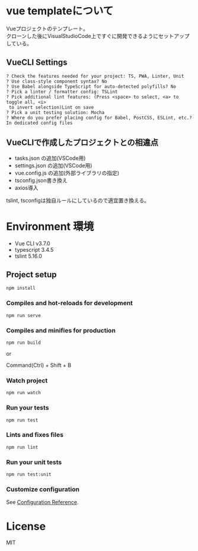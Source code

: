 # vue templateについて

Vueプロジェクトのテンプレート。  
クローンした後にVisualStudioCode上ですぐに開発できるようにセットアップしている。  

## VueCLI Settings

```
? Check the features needed for your project: TS, PWA, Linter, Unit
? Use class-style component syntax? No
? Use Babel alongside TypeScript for auto-detected polyfills? No
? Pick a linter / formatter config: TSLint
? Pick additional lint features: (Press <space> to select, <a> to toggle all, <i>
 to invert selection)Lint on save
? Pick a unit testing solution: Mocha
? Where do you prefer placing config for Babel, PostCSS, ESLint, etc.? In dedicated config files
```

## VueCLIで作成したプロジェクトとの相違点

- tasks.json の追加(VSCode用)
- settings.json の追加(VSCode用)
- vue.config.js の追加(外部ライブラリの指定)
- tsconfig.json書き換え
- axios導入

tslint, tsconfigは独自ルールにしているので適宜置き換える。  


# Environment 環境

- Vue CLI v3.7.0
- typescript 3.4.5
- tslint 5.16.0

## Project setup
```
npm install
```

### Compiles and hot-reloads for development
```
npm run serve
```

### Compiles and minifies for production
```
npm run build
```

or

Command(Ctrl) + Shift + B

### Watch project
```
npm run watch
```

### Run your tests
```
npm run test
```

### Lints and fixes files
```
npm run lint
```

### Run your unit tests
```
npm run test:unit
```

### Customize configuration
See [Configuration Reference](https://cli.vuejs.org/config/).

# License

MIT
